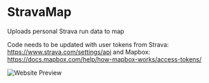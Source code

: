 # StravaMap
Uploads personal Strava run data to map


Code needs to be updated with user tokens from 
Strava: https://www.strava.com/settings/api
and Mapbox: https://docs.mapbox.com/help/how-mapbox-works/access-tokens/

![Website Preview](/images/Capture.jpg)

